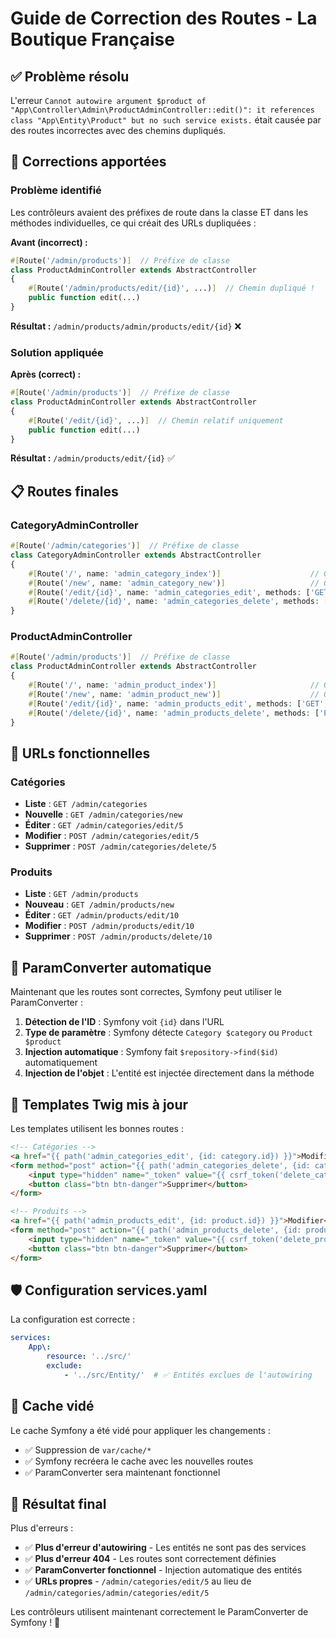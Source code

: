 # Guide de Correction des Routes - La Boutique Française

## ✅ Problème résolu

L'erreur `Cannot autowire argument $product of "App\Controller\Admin\ProductAdminController::edit()": it references class "App\Entity\Product" but no such service exists.` était causée par des routes incorrectes avec des chemins dupliqués.

## 🔧 Corrections apportées

### **Problème identifié**
Les contrôleurs avaient des préfixes de route dans la classe ET dans les méthodes individuelles, ce qui créait des URLs dupliquées :

**Avant (incorrect) :**
```php
#[Route('/admin/products')]  // Préfixe de classe
class ProductAdminController extends AbstractController
{
    #[Route('/admin/products/edit/{id}', ...)]  // Chemin dupliqué !
    public function edit(...)
}
```

**Résultat :** `/admin/products/admin/products/edit/{id}` ❌

### **Solution appliquée**
**Après (correct) :**
```php
#[Route('/admin/products')]  // Préfixe de classe
class ProductAdminController extends AbstractController
{
    #[Route('/edit/{id}', ...)]  // Chemin relatif uniquement
    public function edit(...)
}
```

**Résultat :** `/admin/products/edit/{id}` ✅

## 📋 Routes finales

### **CategoryAdminController**
```php
#[Route('/admin/categories')]  // Préfixe de classe
class CategoryAdminController extends AbstractController
{
    #[Route('/', name: 'admin_category_index')]                    // GET /admin/categories
    #[Route('/new', name: 'admin_category_new')]                   // GET /admin/categories/new
    #[Route('/edit/{id}', name: 'admin_categories_edit', methods: ['GET', 'POST'])]    // GET/POST /admin/categories/edit/{id}
    #[Route('/delete/{id}', name: 'admin_categories_delete', methods: ['POST'])]       // POST /admin/categories/delete/{id}
}
```

### **ProductAdminController**
```php
#[Route('/admin/products')]  // Préfixe de classe
class ProductAdminController extends AbstractController
{
    #[Route('/', name: 'admin_product_index')]                     // GET /admin/products
    #[Route('/new', name: 'admin_product_new')]                    // GET /admin/products/new
    #[Route('/edit/{id}', name: 'admin_products_edit', methods: ['GET', 'POST'])]     // GET/POST /admin/products/edit/{id}
    #[Route('/delete/{id}', name: 'admin_products_delete', methods: ['POST'])]        // POST /admin/products/delete/{id}
}
```

## 🎯 URLs fonctionnelles

### **Catégories**
- **Liste** : `GET /admin/categories`
- **Nouvelle** : `GET /admin/categories/new`
- **Éditer** : `GET /admin/categories/edit/5`
- **Modifier** : `POST /admin/categories/edit/5`
- **Supprimer** : `POST /admin/categories/delete/5`

### **Produits**
- **Liste** : `GET /admin/products`
- **Nouveau** : `GET /admin/products/new`
- **Éditer** : `GET /admin/products/edit/10`
- **Modifier** : `POST /admin/products/edit/10`
- **Supprimer** : `POST /admin/products/delete/10`

## 🔧 ParamConverter automatique

Maintenant que les routes sont correctes, Symfony peut utiliser le ParamConverter :

1. **Détection de l'ID** : Symfony voit `{id}` dans l'URL
2. **Type de paramètre** : Symfony détecte `Category $category` ou `Product $product`
3. **Injection automatique** : Symfony fait `$repository->find($id)` automatiquement
4. **Injection de l'objet** : L'entité est injectée directement dans la méthode

## 📁 Templates Twig mis à jour

Les templates utilisent les bonnes routes :

```html
<!-- Catégories -->
<a href="{{ path('admin_categories_edit', {id: category.id}) }}">Modifier</a>
<form method="post" action="{{ path('admin_categories_delete', {id: category.id}) }}">
    <input type="hidden" name="_token" value="{{ csrf_token('delete_category_' ~ category.id) }}">
    <button class="btn btn-danger">Supprimer</button>
</form>

<!-- Produits -->
<a href="{{ path('admin_products_edit', {id: product.id}) }}">Modifier</a>
<form method="post" action="{{ path('admin_products_delete', {id: product.id}) }}">
    <input type="hidden" name="_token" value="{{ csrf_token('delete_product_' ~ product.id) }}">
    <button class="btn btn-danger">Supprimer</button>
</form>
```

## 🛡️ Configuration services.yaml

La configuration est correcte :

```yaml
services:
    App\:
        resource: '../src/'
        exclude:
            - '../src/Entity/'  # ✅ Entités exclues de l'autowiring
```

## 🧹 Cache vidé

Le cache Symfony a été vidé pour appliquer les changements :
- ✅ Suppression de `var/cache/*`
- ✅ Symfony recréera le cache avec les nouvelles routes
- ✅ ParamConverter sera maintenant fonctionnel

## 🎉 Résultat final

Plus d'erreurs :
- ✅ **Plus d'erreur d'autowiring** - Les entités ne sont pas des services
- ✅ **Plus d'erreur 404** - Les routes sont correctement définies
- ✅ **ParamConverter fonctionnel** - Injection automatique des entités
- ✅ **URLs propres** - `/admin/categories/edit/5` au lieu de `/admin/categories/admin/categories/edit/5`

Les contrôleurs utilisent maintenant correctement le ParamConverter de Symfony ! 🚀
